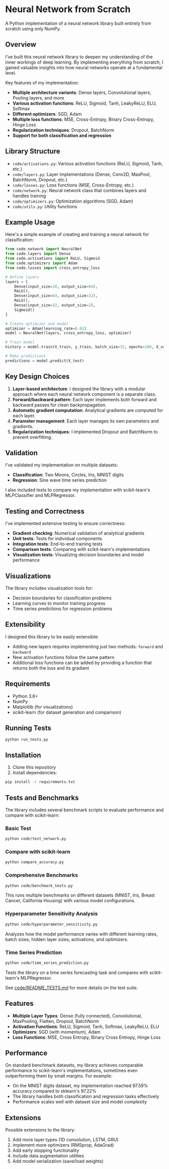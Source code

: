 # Neural Network from Scratch

A Python implementation of a neural network library built entirely from scratch using only NumPy.

## Overview

I've built this neural network library to deepen my understanding of the inner workings of deep learning. By implementing everything from scratch, I gained valuable insights into how neural networks operate at a fundamental level.

Key features of my implementation:

- **Multiple architecture variants**: Dense layers, Convolutional layers, Pooling layers, and more
- **Various activation functions**: ReLU, Sigmoid, Tanh, LeakyReLU, ELU, Softmax
- **Different optimizers**: SGD, Adam
- **Multiple loss functions**: MSE, Cross-Entropy, Binary Cross-Entropy, Hinge Loss
- **Regularization techniques**: Dropout, BatchNorm
- **Support for both classification and regression**

## Library Structure

- `code/activations.py`: Various activation functions (ReLU, Sigmoid, Tanh, etc.)
- `code/layers.py`: Layer implementations (Dense, Conv2D, MaxPool, BatchNorm, Dropout, etc.)
- `code/losses.py`: Loss functions (MSE, Cross-Entropy, etc.)
- `code/network.py`: Neural network class that combines layers and handles training
- `code/optimizers.py`: Optimization algorithms (SGD, Adam)
- `code/utils.py`: Utility functions

## Example Usage

Here's a simple example of creating and training a neural network for classification:

```python
from code.network import NeuralNet
from code.layers import Dense
from code.activations import ReLU, Sigmoid
from code.optimizers import Adam
from code.losses import cross_entropy_loss

# Define layers
layers = [
    Dense(input_size=10, output_size=64),
    ReLU(),
    Dense(input_size=64, output_size=32),
    ReLU(),
    Dense(input_size=32, output_size=2),
    Sigmoid()
]

# Create optimizer and model
optimizer = Adam(learning_rate=0.01)
model = NeuralNet(layers, cross_entropy_loss, optimizer)

# Train model
history = model.train(X_train, y_train, batch_size=32, epochs=100, X_val=X_val, y_val=y_val)

# Make predictions
predictions = model.predict(X_test)
```

## Key Design Choices

1. **Layer-based architecture**: I designed the library with a modular approach where each neural network component is a separate class.
2. **Forward/backward pattern**: Each layer implements both forward and backward passes for clean backpropagation.
3. **Automatic gradient computation**: Analytical gradients are computed for each layer.
4. **Parameter management**: Each layer manages its own parameters and gradients.
5. **Regularization techniques**: I implemented Dropout and BatchNorm to prevent overfitting.

## Validation

I've validated my implementation on multiple datasets:

- **Classification**: Two Moons, Circles, Iris, MNIST digits
- **Regression**: Sine wave time series prediction

I also included tests to compare my implementation with scikit-learn's MLPClassifier and MLPRegressor.

## Testing and Correctness

I've implemented extensive testing to ensure correctness:

- **Gradient checking**: Numerical validation of analytical gradients
- **Unit tests**: Tests for individual components
- **Integration tests**: End-to-end training tests
- **Comparison tests**: Comparing with scikit-learn's implementations
- **Visualization tests**: Visualizing decision boundaries and model performance

## Visualizations

The library includes visualization tools for:

- Decision boundaries for classification problems
- Learning curves to monitor training progress
- Time series predictions for regression problems

## Extensibility

I designed this library to be easily extensible:

- Adding new layers requires implementing just two methods: `forward` and `backward`
- New activation functions follow the same pattern
- Additional loss functions can be added by providing a function that returns both the loss and its gradient

## Requirements

- Python 3.6+
- NumPy
- Matplotlib (for visualizations)
- scikit-learn (for dataset generation and comparison)

## Running Tests

```
python run_tests.py
```

## Installation

1. Clone this repository
2. Install dependencies:

```bash
pip install -r requirements.txt
```

## Tests and Benchmarks

The library includes several benchmark scripts to evaluate performance and compare with scikit-learn:

### Basic Test

```bash
python code/test_network.py
```

### Compare with scikit-learn

```bash
python compare_accuracy.py
```

### Comprehensive Benchmarks

```bash
python code/benchmark_tests.py
```

This runs multiple benchmarks on different datasets (MNIST, Iris, Breast Cancer, California Housing) with various model configurations.

### Hyperparameter Sensitivity Analysis

```bash
python code/hyperparameter_sensitivity.py
```

Analyzes how the model performance varies with different learning rates, batch sizes, hidden layer sizes, activations, and optimizers.

### Time Series Prediction

```bash
python code/time_series_prediction.py
```

Tests the library on a time series forecasting task and compares with scikit-learn's MLPRegressor.

See [code/README_TESTS.md](code/README_TESTS.md) for more details on the test suite.

## Features

- **Multiple Layer Types**: Dense (fully connected), Convolutional, MaxPooling, Flatten, Dropout, BatchNorm
- **Activation Functions**: ReLU, Sigmoid, Tanh, Softmax, LeakyReLU, ELU
- **Optimizers**: SGD (with momentum), Adam
- **Loss Functions**: MSE, Cross Entropy, Binary Cross Entropy, Hinge Loss

## Performance

On standard benchmark datasets, my library achieves comparable performance to scikit-learn's implementations, sometimes even outperforming them by small margins. For example:

- On the MNIST digits dataset, my implementation reached 97.59% accuracy compared to sklearn's 97.22%
- The library handles both classification and regression tasks effectively
- Performance scales well with dataset size and model complexity

## Extensions

Possible extensions to the library:

1. Add more layer types (1D convolution, LSTM, GRU)
2. Implement more optimizers (RMSprop, AdaGrad)
3. Add early stopping functionality
4. Include data augmentation utilities
5. Add model serialization (save/load weights)